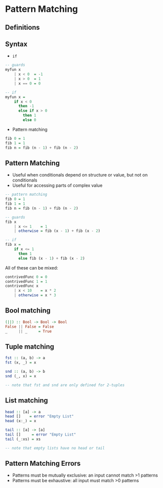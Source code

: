 # Pattern Matching

## Definitions

## Syntax

* `if`

```haskell
-- guards
myfun x
    | x < 0  = -1
    | x > 0  = 1
    | x == 0 = 0

-- if
myfun x =
    if x < 0
      then -1
      else if x > 0
        then 1
        else 0
```

* Pattern matching
```haskell
fib 0 = 1
fib 1 = 1
fib n = fib (n - 1) + fib (n - 2)
```

## Pattern Matching

* Useful when conditionals depend on structure or value, but not on conditionals
* Useful for accessing parts of complex value

```haskell
-- pattern matching
fib 0 = 1
fib 1 = 1
fib n = fib (n - 1) + fib (n - 2)

-- guards
fib x
    | x <= 1    = 1
    | otherwise = fib (x - 1) + fib (x - 2)

-- if
fib x =
    if x <= 1
      then 1
      else fib (x - 1) + fib (x - 2)
```

All of these can be mixed:

```haskell
contrivedFunc 0 = 0
contrivedFunc 1 = 1
contrivedFunc x
    | x < 10    = x * 2
    | otherwise = x * 3
```

## Bool matching

```haskell
(||) :: Bool -> Bool -> Bool
False || False = False
_     || _     = True
```

## Tuple matching

```haskell
fst :: (a, b) -> a
fst (x, _) = x

snd :: (a, b) -> b
snd (_, x) = x

-- note that fst and snd are only defined for 2-tuples
```

## List matching

```haskell
head :: [a] -> a
head []    = error "Empty List"
head (x:_) = x

tail :: [a] -> [a]
tail []     = error "Empty List"
tail (_:xs) = xs

-- note that empty lists have no head or tail
```
## Pattern Matching Errors

* Patterns must be mutually exclusive: an input cannot match >1 patterns
* Patterns must be exhaustive: all input must match >0 patterns